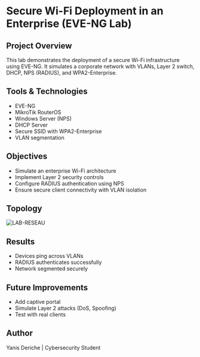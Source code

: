 # Secure Wi-Fi Deployment in an Enterprise (EVE-NG Lab)

## Project Overview
This lab demonstrates the deployment of a secure Wi-Fi infrastructure using EVE-NG. It simulates a corporate network with VLANs, Layer 2 switch, DHCP, NPS (RADIUS), and WPA2-Enterprise.

## Tools & Technologies
- EVE-NG
- MikroTik RouterOS
- Windows Server (NPS)
- DHCP Server
- Secure SSID with WPA2-Enterprise
- VLAN segmentation

## Objectives
- Simulate an enterprise Wi-Fi architecture
- Implement Layer 2 security controls
- Configure RADIUS authentication using NPS
- Ensure secure client connectivity with VLAN isolation

## Topology
![LAB-RESEAU](https://github.com/user-attachments/assets/6cfbc352-d79e-41ed-91e3-848b6cb93c70)

## Results
- Devices ping across VLANs
- RADIUS authenticates successfully
- Network segmented securely

## Future Improvements
- Add captive portal
- Simulate Layer 2 attacks (DoS, Spoofing)
- Test with real clients

## Author
Yanis Deriche | Cybersecurity Student  
